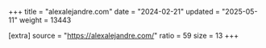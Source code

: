 +++
title = "alexalejandre.com"
date = "2024-02-21"
updated = "2025-05-11"
weight = 13443

[extra]
source = "https://alexalejandre.com/"
ratio = 59
size = 13
+++
